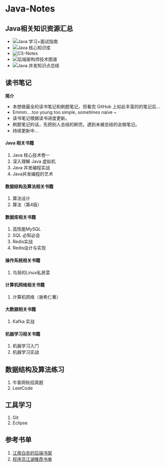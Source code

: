 # Java-Notes
## Java相关知识资源汇总
* ![Java 学习+面试指南](https://github.com/Snailclimb/JavaGuide)
* ![Java 核心知识库](https://github.com/crossoverJie/JCSprout)
* ![CS-Notes](https://github.com/CyC2018/CS-Notes)
* ![后端架构师技术图谱](https://github.com/xingshaocheng/architect-awesome)
* ![Java 并发知识点总结 ](https://github.com/CL0610/Java-concurrency)
## 读书笔记
**简介**<br>
* 本想做最全的读书笔记和刷题笔记，但看完 GitHub 上如此丰富的的笔记后...<br>
* Emmm....too young too simple, sometimes naive ~<br>
* 读书笔记根据读书进度更新。<br>
* 刷题笔记的话，先把别人总结的刷完，遇到未被总结的会做笔记。<br>
* 持续更新中...
#### Java 相关书籍
1. Java 核心技术卷一
2. 深入理解 Java 虚拟机
3. Java 并发编程实战
4. Java并发编程的艺术

#### 数据结构及算法相关书籍
1. 算法设计
2. 算法（第4版）

#### 数据库相关书籍
1. 高性能MySQL
2. SQL 必知必会
3. Redis实战
4. Redis设计与实现

#### 操作系统相关书籍
1. 鸟哥的Linux私房菜

#### 计算机网络相关书籍
1. 计算机网络（谢希仁著）

#### 大数据相关书籍
1. Kafka 实战

#### 机器学习相关书籍
1. 机器学习入门
1. 机器学习实战

## 数据结构及算法练习
1. 牛客网秋招真题
2. LeetCode

## 工具学习
1. Git
2. Eclipse

## 参考书单
1. [江南白衣的后端书架](http://calvin1978.blogcn.com/articles/javabookshelf.html)
2. [程序员江湖推荐书单](https://blog.csdn.net/a724888/article/details/82026061)

